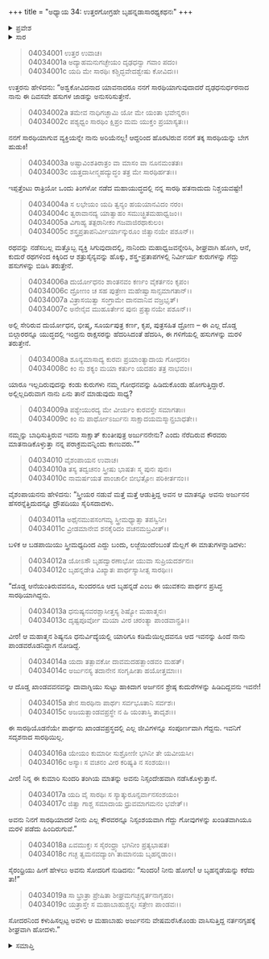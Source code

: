 +++
title = "ಅಧ್ಯಾಯ 34: ಉತ್ತರಗೋಗ್ರಹೇ ಬೃಹನ್ನಡಾಸಾರಥ್ಯಕಥನಃ"
+++

<details><summary>ಪ್ರವೇಶ</summary>


।।   ಓಂ ಓಂ ನಮೋ ನಾರಾಯಣಾಯ।।   ಶ್ರೀ ವೇದವ್ಯಾಸಾಯ ನಮಃ ।।

ಶ್ರೀ ಕೃಷ್ಣದ್ವೈಪಾಯನ ವೇದವ್ಯಾಸ ವಿರಚಿತ  

**ಶ್ರೀ ಮಹಾಭಾರತ**

**ವಿರಾಟ ಪರ್ವ**

**ಗೋಹರಣ ಪರ್ವ**

**ಅಧ್ಯಾಯ 34**

</details>


<details><summary>ಸಾರ</summary>

ಸಮರ್ಥ ಸಾರಥಿಯಿದ್ದರೆ ತನ್ನ ಪರಾಕ್ರಮದಿಂದ ಗೋವುಗಳನ್ನು ಬಿಡಿಸಿಕೊಂಡು ಬರುತ್ತಿದ್ದೆ ಎಂದು ಭೂಮಿಂಜಯ ಉತ್ತರನು ತನ್ನ ಪೌರುಷವನ್ನು ಕೊಚ್ಚಿಕೊಳ್ಳುವುದು (1-9). ಅದನ್ನು ನೋಡಿ ಸೈರಿಸಲಾರದೇ ಸೈರಂಧ್ರಿಯು ಅಂತಃಪುರದಲ್ಲಿದ್ದ ಬೃಹನ್ನಡೆಯು ಅರ್ಜುನನ ಸಾರಥಿಯಾಗಿದ್ದನೆನ್ನಲು (10-17), ಉತ್ತರನು ಬೃಹನ್ನಡೆಯನ್ನು ಕರೆತರಲು ತಂಗಿ ಉತ್ತರೆಯನ್ನು ಕಳುಹಿಸಿದುದು (18-19).

</details>


> 04034001 ಉತ್ತರ ಉವಾಚ।  
04034001a ಅದ್ಯಾಹಮನುಗಚ್ಛೇಯಂ ದೃಢಧನ್ವಾ ಗವಾಂ ಪದಂ।   
04034001c ಯದಿ ಮೇ ಸಾರಥಿಃ ಕಶ್ಚಿದ್ಭವೇದಶ್ವೇಷು ಕೋವಿದಃ।।

ಉತ್ತರನು ಹೇಳಿದನು: “ಅಶ್ವಕೋವಿದನಾದ ಯಾವನಾದರೂ ನನಗೆ ಸಾರಥಿಯಾಗುವುದಾದರೆ ದೃಢಧನುರ್ಧರನಾದ ನಾನು ಈ ದಿವಸವೇ ಹಸುಗಳ ಜಾಡನ್ನು ಅನುಸರಿಸುತ್ತೇನೆ.

> 04034002a ತಮೇವ ನಾಧಿಗಚ್ಛಾಮಿ ಯೋ ಮೇ ಯಂತಾ ಭವೇನ್ನರಃ।  
04034002c ಪಶ್ಯಧ್ವಂ ಸಾರಥಿಂ ಕ್ಷಿಪ್ರಂ ಮಮ ಯುಕ್ತಂ ಪ್ರಯಾಸ್ಯತಃ।।

ನನಗೆ ಸಾರಥಿಯಾಗುವ ವ್ಯಕ್ತಿಯನ್ನೇ ನಾನು ಅರಿಯೆನಲ್ಲ! ಆದ್ದರಿಂದ ಹೊರಟಿರುವ ನನಗೆ ತಕ್ಕ ಸಾರಥಿಯನ್ನು ಬೇಗ ಹುಡುಕಿ!

> 04034003a ಅಷ್ಟಾವಿಂಶತಿರಾತ್ರಂ ವಾ ಮಾಸಂ ವಾ ನೂನಮಂತತಃ।  
04034003c ಯತ್ತದಾಸೀನ್ಮಹದ್ಯುದ್ಧಂ ತತ್ರ ಮೇ ಸಾರಥಿರ್ಹತಃ।।

ಇಪ್ಪತ್ತೆಂಟು ರಾತ್ರಿಯೋ ಒಂದು ತಿಂಗಳೋ ನಡೆದ ಮಹಾಯುದ್ಧದಲ್ಲಿ ನನ್ನ ಸಾರಥಿ ಹತನಾದುದು ನಿಶ್ಚಯವಷ್ಟೇ!

> 04034004a ಸ ಲಭೇಯಂ ಯದಿ ತ್ವನ್ಯಂ ಹಯಯಾನವಿದಂ ನರಂ।   
04034004c ತ್ವರಾವಾನದ್ಯ ಯಾತ್ವಾಹಂ ಸಮುಚ್ಛ್ರಿತಮಹಾಧ್ವಜಂ।।  
04034005a ವಿಗಾಹ್ಯ ತತ್ಪರಾನೀಕಂ ಗಜವಾಜಿರಥಾಕುಲಂ।  
04034005c ಶಸ್ತ್ರಪ್ರತಾಪನಿರ್ವೀರ್ಯಾನ್ಕುರೂಂ ಜಿತ್ವಾನಯೇ ಪಶೂನ್।।

ರಥವನ್ನು ನಡೆಸಬಲ್ಲ ಮತ್ತೊಬ್ಬ ವ್ಯಕ್ತಿ ಸಿಗುವುದಾದಲ್ಲಿ, ನಾನಿಂದು ಮಹಾಧ್ವಜವನ್ನೇರಿಸಿ, ಶೀಘ್ರವಾಗಿ ಹೋಗಿ, ಆನೆ, ಕುದುರೆ ರಥಗಳಿಂದ ಕಿಕ್ಕಿರಿದ ಆ ಶತ್ರುಸೈನ್ಯವನ್ನು ಹೊಕ್ಕು, ಶಸ್ತ್ರ-ಪ್ರತಾಪಗಳಲ್ಲಿ ನಿರ್ವೀರ್ಯ ಕುರುಗಳನ್ನು ಗೆದ್ದು ಹಸುಗಳನ್ನು ಬಿಡಿಸಿ ತರುತ್ತೇನೆ.

> 04034006a ದುರ್ಯೋಧನಂ ಶಾಂತನವಂ ಕರ್ಣಂ ವೈಕರ್ತನಂ ಕೃಪಂ।  
04034006c ದ್ರೋಣಂ ಚ ಸಹ ಪುತ್ರೇಣ ಮಹೇಷ್ವಾಸಾನ್ಸಮಾಗತಾನ್।।  
04034007a ವಿತ್ರಾಸಯಿತ್ವಾ ಸಂಗ್ರಾಮೇ ದಾನವಾನಿವ ವಜ್ರಭೃತ್।   
04034007c ಅನೇನೈವ ಮುಹೂರ್ತೇನ ಪುನಃ ಪ್ರತ್ಯಾನಯೇ ಪಶೂನ್।।

ಅಲ್ಲಿ ಸೇರಿರುವ ದುರ್ಯೋಧನ, ಭೀಷ್ಮ, ಸೂರ್ಯಪುತ್ರ ಕರ್ಣ, ಕೃಪ, ಪುತ್ರಸಹಿತ ದ್ರೋಣ – ಈ ಎಲ್ಲ ದೊಡ್ಡ ಬಿಲ್ಗಾರರನ್ನೂ ಯುದ್ಧದಲ್ಲಿ ಇಂದ್ರನು ರಾಕ್ಷಸರನ್ನು ಹೆದರಿಸಿದಂತೆ ಹೆದರಿಸಿ, ಈ ಗಳಿಗೆಯಲ್ಲಿ ಹಸುಗಳನ್ನು ಮರಳಿ ತರುತ್ತೇನೆ.

> 04034008a ಶೂನ್ಯಮಾಸಾದ್ಯ ಕುರವಃ ಪ್ರಯಾಂತ್ಯಾದಾಯ ಗೋಧನಂ।  
04034008c ಕಿಂ ನು ಶಕ್ಯಂ ಮಯಾ ಕರ್ತುಂ ಯದಹಂ ತತ್ರ ನಾಭವಂ।।

ಯಾರೂ ಇಲ್ಲದಿರುವುದನ್ನು ಕಂಡು ಕುರುಗಳು ನಮ್ಮ ಗೋಧನವನ್ನು ಹಿಡಿದುಕೊಂಡು ಹೋಗುತ್ತಿದ್ದಾರೆ. ಅಲ್ಲಿಲ್ಲದಿರುವಾಗ ನಾನು ಏನು ತಾನೆ ಮಾಡುವುದು ಸಾಧ್ಯ?

> 04034009a ಪಶ್ಯೇಯುರದ್ಯ ಮೇ ವೀರ್ಯಂ ಕುರವಸ್ತೇ ಸಮಾಗತಾಃ।  
04034009c ಕಿಂ ನು ಪಾರ್ಥೋಽರ್ಜುನಃ ಸಾಕ್ಷಾದಯಮಸ್ಮಾನ್ಪ್ರಬಾಧತೇ।।

ನಮ್ಮನ್ನು ಬಾಧಿಸುತ್ತಿರುವ ಇವನು ಸಾಕ್ಷಾತ್ ಕುಂತೀಪುತ್ರ ಅರ್ಜುನನೇನು? ಎಂದು ನೆರೆದಿರುವ ಕೌರವರು ಮಾತನಾಡಿಕೊಳ್ಳುತ್ತಾ ನನ್ನ ಪರಾಕ್ರಮವನ್ನಿಂದು ಕಾಣುವರು.””

> 04034010 ವೈಶಂಪಾಯನ ಉವಾಚ।   
04034010a ತಸ್ಯ ತದ್ವಚನಂ ಸ್ತ್ರೀಷು ಭಾಷತಃ ಸ್ಮ ಪುನಃ ಪುನಃ।  
04034010c ನಾಮರ್ಷಯತ ಪಾಂಚಾಲೀ ಬೀಭತ್ಸೋಃ ಪರಿಕೀರ್ತನಂ।।

ವೈಶಂಪಾಯನನು ಹೇಳಿದನು: “ಸ್ತ್ರೀಯರ ನಡುವೆ ಮತ್ತೆ ಮತ್ತೆ ಆಡುತ್ತಿದ್ದ ಅವನ ಆ ಮಾತನ್ನೂ ಅವನು ಅರ್ಜುನನ ಹೆಸರನ್ನೆತ್ತಿದುದನ್ನೂ ದ್ರೌಪದಿಯು ಸೈರಿಸದಾದಳು.

> 04034011a ಅಥೈನಮುಪಸಂಗಮ್ಯ ಸ್ತ್ರೀಮಧ್ಯಾತ್ಸಾ ತಪಸ್ವಿನೀ।   
04034011c ವ್ರೀಡಮಾನೇವ ಶನಕೈರಿದಂ ವಚನಮಬ್ರವೀತ್।।

ಬಳಿಕ ಆ ಬಡಪಾಯಿಯು ಸ್ತ್ರೀಮಧ್ಯದಿಂದ ಎದ್ದು ಬಂದು, ಲಜ್ಜೆಯಿಂದೆಂಬಂತೆ ಮೆಲ್ಲಗೆ ಈ ಮಾತುಗಳನ್ನಾಡಿದಳು:

> 04034012a ಯೋಽಸೌ ಬೃಹದ್ವಾರಣಾಭೋ ಯುವಾ ಸುಪ್ರಿಯದರ್ಶನಃ।  
04034012c ಬೃಹನ್ನಡೇತಿ ವಿಖ್ಯಾತಃ ಪಾರ್ಥಸ್ಯಾಸೀತ್ಸ ಸಾರಥಿಃ।।

“ದೊಡ್ಡ ಆನೆಯಂತಿರುವವನೂ, ಸುಂದರನೂ ಆದ ಬೃಹನ್ನಡೆ ಎಂಬ ಈ ಯುವಕನು ಪಾರ್ಥನ ಪ್ರಸಿದ್ಧ ಸಾರಥಿಯಾಗಿದ್ದನು.

> 04034013a ಧನುಷ್ಯನವರಶ್ಚಾಸೀತ್ತಸ್ಯ ಶಿಷ್ಯೋ ಮಹಾತ್ಮನಃ।  
04034013c ದೃಷ್ಟಪೂರ್ವೋ ಮಯಾ ವೀರ ಚರಂತ್ಯಾ ಪಾಂಡವಾನ್ಪ್ರತಿ।।

ವೀರ! ಆ ಮಹಾತ್ಮನ ಶಿಷ್ಯನೂ ಧನುರ್ವಿದ್ಯೆಯಲ್ಲಿ ಯಾರಿಗೂ ಕಡಿಮೆಯಿಲ್ಲದವನೂ ಆದ ಇವನನ್ನು ಹಿಂದೆ ನಾನು ಪಾಂಡವರೊಡನಿದ್ದಾಗ ನೋಡಿದ್ದೆ.

> 04034014a ಯದಾ ತತ್ಪಾವಕೋ ದಾವಮದಹತ್ಖಾಂಡವಂ ಮಹತ್।   
04034014c ಅರ್ಜುನಸ್ಯ ತದಾನೇನ ಸಂಗೃಹೀತಾ ಹಯೋತ್ತಮಾಃ।।

ಆ ದೊಡ್ಡ ಖಾಂಡವವನವನ್ನು ದಾವಾಗ್ನಿಯು ಸುಟ್ಟು ಹಾಕಿದಾಗ ಅರ್ಜನನ ಶ್ರೇಷ್ಠ ಕುದುರೆಗಳನ್ನು ಹಿಡಿದಿದ್ದವನು ಇವನೇ!

> 04034015a ತೇನ ಸಾರಥಿನಾ ಪಾರ್ಥಃ ಸರ್ವಭೂತಾನಿ ಸರ್ವಶಃ।  
04034015c ಅಜಯತ್ಖಾಂಡವಪ್ರಸ್ಥೇ ನ ಹಿ ಯಂತಾಸ್ತಿ ತಾದೃಶಃ।।

ಈ ಸಾರಥಿಯೊಡನೆಯೇ ಪಾರ್ಥನು ಖಾಂಡವಪ್ರಸ್ಥದಲ್ಲಿ ಎಲ್ಲ ಜೀವಿಗಳನ್ನೂ ಸಂಪೂರ್ಣವಾಗಿ ಗೆದ್ದನು. ಇವನಿಗೆ ಸದೃಶನಾದ ಸಾರಥಿಯಿಲ್ಲ.

> 04034016a ಯೇಯಂ ಕುಮಾರೀ ಸುಶ್ರೋಣೀ ಭಗಿನೀ ತೇ ಯವೀಯಸೀ।  
04034016c ಅಸ್ಯಾಃ ಸ ವಚನಂ ವೀರ ಕರಿಷ್ಯತಿ ನ ಸಂಶಯಃ।।

ವೀರ! ನಿನ್ನ ಈ ಕುಮಾರಿ ಸುಂದರಿ ತಂಗಿಯ ಮಾತನ್ನು ಅವನು ನಿಸ್ಸಂದೇಹವಾಗಿ ನಡೆಸಿಕೊಳ್ಳುತ್ತಾನೆ.

> 04034017a ಯದಿ ವೈ ಸಾರಥಿಃ ಸ ಸ್ಯಾತ್ಕುರೂನ್ಸರ್ವಾನಸಂಶಯಂ।   
04034017c ಜಿತ್ವಾ ಗಾಶ್ಚ ಸಮಾದಾಯ ಧ್ರುವಮಾಗಮನಂ ಭವೇತ್।।

ಅವನು ನಿನಗೆ ಸಾರಥಿಯಾದರೆ ನೀನು ಎಲ್ಲ ಕೌರವರನ್ನೂ ನಿಸ್ಸಂಶಯವಾಗಿ ಗೆದ್ದು ಗೋವುಗಳನ್ನು ಖಂಡಿತವಾಗಿಯೂ ಮರಳಿ ಪಡೆದು ಹಿಂದಿರುಗುವೆ.”

> 04034018a ಏವಮುಕ್ತಃ ಸ ಸೈರಂಧ್ರ್ಯಾ ಭಗಿನೀಂ ಪ್ರತ್ಯಭಾಷತ।  
04034018c ಗಚ್ಛ ತ್ವಮನವದ್ಯಾಂಗಿ ತಾಮಾನಯ ಬೃಹನ್ನಡಾಂ।।

ಸೈರಂಧ್ರಿಯು ಹೀಗೆ ಹೇಳಲು ಅವನು ಸೋದರಿಗೆ ನುಡಿದನು: “ಸುಂದರಿ! ನೀನು ಹೋಗು! ಆ ಬೃಹನ್ನಡೆಯನ್ನು ಕರೆದು ತಾ!”

> 04034019a ಸಾ ಭ್ರಾತ್ರಾ ಪ್ರೇಷಿತಾ ಶೀಘ್ರಮಗಚ್ಛನ್ನರ್ತನಾಗೃಹಂ।  
04034019c ಯತ್ರಾಸ್ತೇ ಸ ಮಹಾಬಾಹುಶ್ಚನ್ನಃ ಸತ್ರೇಣ ಪಾಂಡವಃ।।

ಸೋದರನಿಂದ ಕಳುಹಿಸಲ್ಪಟ್ಟ ಅವಳು ಆ ಮಹಾಬಾಹು ಅರ್ಜುನನು ವೇಷಮರೆಸಿಕೊಂಡು ವಾಸಿಸುತ್ತಿದ್ದ ನರ್ತನಗೃಹಕ್ಕೆ ಶೀಘ್ರವಾಗಿ ಹೋದಳು.”

<details><summary>ಸಮಾಪ್ತಿ</summary>


ಇತಿ ಶ್ರೀ ಮಹಾಭಾರತೇ ವಿರಾಟ ಪರ್ವಣಿ ಗೋಹರಣ ಪರ್ವಣಿ ಉತ್ತರಗೋಗ್ರಹೇ ಬೃಹನ್ನಡಾಸಾರಥ್ಯಕಥನೇ ಚತುಸ್ತ್ರಿಂಶೋಽಧ್ಯಾಯಃ।  
ಇದು ಶ್ರೀ ಮಹಾಭಾರತದಲ್ಲಿ ವಿರಾಟ ಪರ್ವದಲ್ಲಿ ಗೋಹರಣ ಪರ್ವದಲ್ಲಿ ಉತ್ತರಗೋಗ್ರಹದಲ್ಲಿ ಬೃಹನ್ನಡಾಸಾರಥ್ಯಕಥನದಲ್ಲಿ ಮೂವತ್ನಾಲ್ಕನೆಯ ಅಧ್ಯಾಯವು.



</details>
